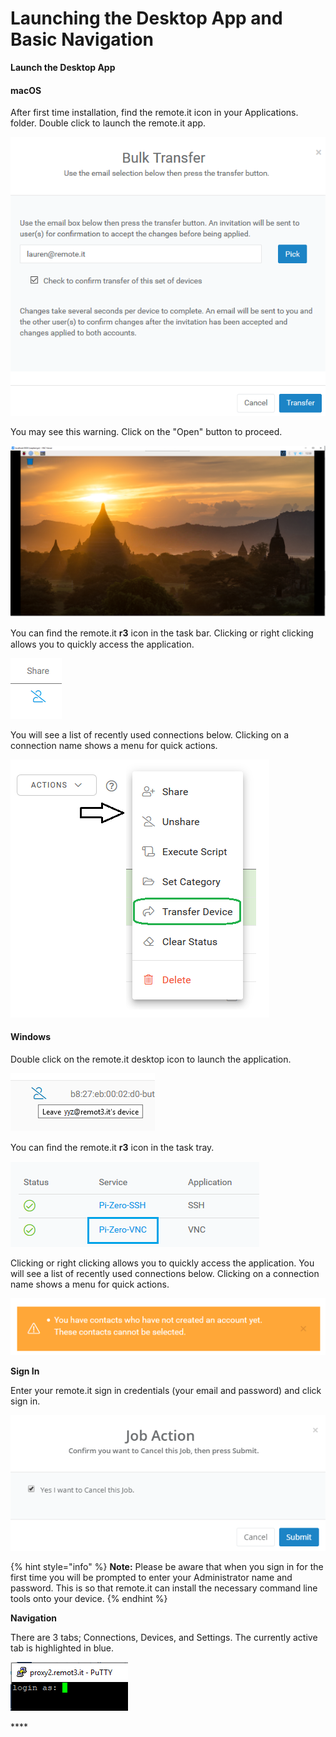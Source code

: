 # Launching the Desktop App and Basic Navigation

**Launch the Desktop App**

#### macOS

After first time installation, find the remote.it icon in your Applications. folder.  Double click to launch the remote.it app.

![](../../.gitbook/assets/image%20%28125%29.png)

You may see this warning.  Click on the "Open" button to proceed.

![](../../.gitbook/assets/image%20%28243%29.png)

You can ﬁnd the remote.it **r3** icon in the task bar. Clicking or right clicking allows you to quickly access the application. 

![](../../.gitbook/assets/image%20%28382%29.png)

You will see a list of recently used connections below.  Clicking on a connection name shows a menu for quick actions.

![](../../.gitbook/assets/image%20%28235%29.png)

#### Windows

Double click on the remote.it desktop icon to launch the application.

![](../../.gitbook/assets/image%20%2891%29.png)

  
You can ﬁnd the remote.it **r3** icon in the task tray. 

![](../../.gitbook/assets/image%20%28482%29.png)

Clicking or right clicking allows you to quickly access the application. You will see a list of recently used connections below.  Clicking on a connection name shows a menu for quick actions.

![](../../.gitbook/assets/image%20%28272%29.png)

**Sign In**

Enter your remote.it sign in credentials \(your email and password\) and click sign in.

![](../../.gitbook/assets/image%20%28321%29.png)

{% hint style="info" %}
**Note:** Please be aware that when you sign in for the first time you will be prompted to enter your Administrator name and password. This is so that remote.it can install the necessary command line tools onto your device. 
{% endhint %}

**Navigation**

There are 3 tabs; Connections, Devices, and Settings.  The currently active tab is highlighted in blue.

![](../../.gitbook/assets/image%20%28199%29.png)

\*\*\*\*

